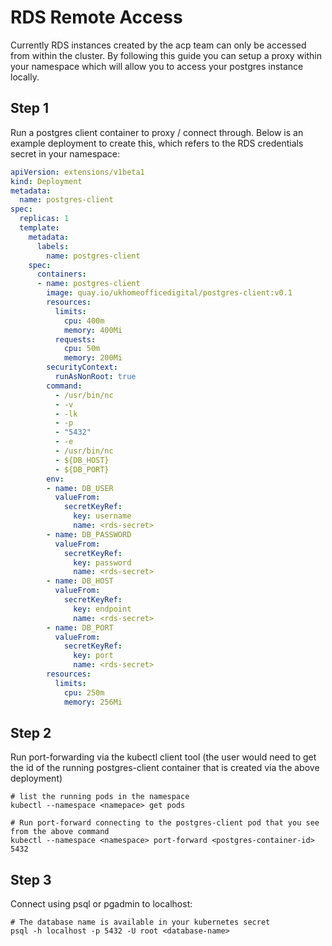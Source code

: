 # RDS Remote Access
Currently RDS instances created by the acp team can only be accessed from within the cluster. By following this guide you can setup a proxy within your namespace which will allow you to access your postgres instance locally.

## Step 1

Run a postgres client container to proxy / connect through. Below is an example deployment to create this, which refers to the RDS credentials secret in your namespace:

```yaml
apiVersion: extensions/v1beta1
kind: Deployment
metadata:
  name: postgres-client
spec:
  replicas: 1
  template:
    metadata:
      labels:
        name: postgres-client
    spec:
      containers:
      - name: postgres-client
        image: quay.io/ukhomeofficedigital/postgres-client:v0.1
        resources:
          limits:
            cpu: 400m
            memory: 400Mi
          requests:
            cpu: 50m
            memory: 200Mi
        securityContext:
          runAsNonRoot: true
        command:
          - /usr/bin/nc
          - -v
          - -lk
          - -p
          - "5432"
          - -e
          - /usr/bin/nc
          - ${DB_HOST}
          - ${DB_PORT}
        env:
        - name: DB_USER
          valueFrom:
            secretKeyRef:
              key: username
              name: <rds-secret>
        - name: DB_PASSWORD
          valueFrom:
            secretKeyRef:
              key: password
              name: <rds-secret>
        - name: DB_HOST
          valueFrom:
            secretKeyRef:
              key: endpoint
              name: <rds-secret>
        - name: DB_PORT
          valueFrom:
            secretKeyRef:
              key: port
              name: <rds-secret>
        resources:
          limits:
            cpu: 250m
            memory: 256Mi
```

## Step 2
Run port-forwarding via the kubectl client tool (the user would need to get the id of the running postgres-client container that is created via the above deployment)

```
# list the running pods in the namespace
kubectl --namespace <namepace> get pods

# Run port-forward connecting to the postgres-client pod that you see from the above command
kubectl --namespace <namespace> port-forward <postgres-container-id> 5432
```

## Step 3
Connect using psql or pgadmin to localhost:

```
# The database name is available in your kubernetes secret
psql -h localhost -p 5432 -U root <database-name>
```
